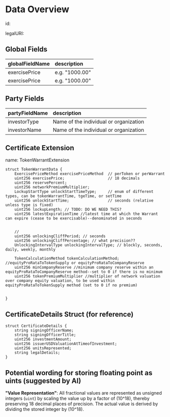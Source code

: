 # Data Overview

id:

legalURI:

## Global Fields

| **globalFieldName** | **description**                    |
|:--------------------|:-----------------------------------|
| exercisePrice       | e.g. "1000.00"                     |
| exercisePrice       | e.g. "1000.00"                     |


## Party Fields

| **partyFieldName** | **description**                         |
|:-------------------|:----------------------------------------|
| investorType       | Name of the individual or organization  |
| investorName       | Name of the individual or organization  |


## Certificate Extension

name: TokenWarrantExtension
```solidity
struct TokenWarrantData {
    ExercisePriceMethod exercisePriceMethod  // perToken or perWarrant
    uint256 exercisePrice;                   // 18 decimals
    uint256 reservePercent;
    uint256 networkPremiumMultiplier;
    LockupStartType unlockStartTimeType;     // enum of different types, can be tokenWarrantTime, tgeTime, or setTime
    uint256 unlockStartTime;                 // seconds (relative unless type is fixed)
    uint256 lockupLength; // TODO: DO WE NEED THIS?
    uint256 latestExpirationTime //latest time at which the Warrant can expire (cease to be exercisable)--denominated in seconds
    

    //
    uint256 unlockingCliffPeriod; // seconds
    uint256 unlockingCliffPercentage; // what precision??
    UnlockingIntervalType unlockingIntervalType; // blockly, seconds, daily, weekly, monthly

    TokenCalculationMethod tokenCalculationMethod; //equityProRataToTokenSupply or equityProRataToCompanyReserve
    uint256 minCompanyReserve //minimum company reserve within an equityProRataToCompanyReserve method--set to 0 if there is no minimum
    uint256 tokenPremiumMultiplier //multiplier of network valuation over company equity valuation, to be used within equityProRataToTokenSupply method (set to 0 if no premium)
    
  
}
```

## CertificateDetails Struct (for reference)

```solidity
struct CertificateDetails {
    string signingOfficerName;
    string signingOfficerTitle;
    uint256 investmentAmount;
    uint256 issuerUSDValuationAtTimeofInvestment;
    uint256 unitsRepresented;
    string legalDetails;
}
```

## Potential wording for storing floating point as uints (suggested by AI)

**"Value Representation"**: All fractional values are represented as unsigned integers (`uint`) by scaling the value up by a factor of \(10^18\), thereby preserving 18 decimal places of precision. The actual value is derived by dividing the stored integer by \(10^18\).
